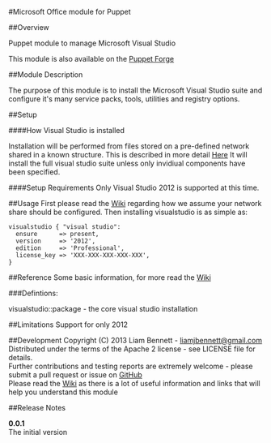 #Microsoft Office module for Puppet


##Overview

Puppet module to manage Microsoft Visual Studio

This module is also available on the [Puppet Forge](https://forge.puppetlabs.com/liamjbennett/visualstudio)


##Module Description

The purpose of this module is to install the Microsoft Visual Studio suite and configure it's many service packs, tools, utilities and registry options.

##Setup

####How Visual Studio is installed

Installation will be performed from files stored on a pre-defined network shared in a known structure. This is described in more detail [Here]()
It will install the full visual studio suite unless only invidiual components have been specified.

####Setup Requirements
Only Visual Studio 2012 is supported at this time.

##Usage
First please read the [Wiki](https://github.com/liamjbennett/puppet-visualstudio/wiki) regarding how we assume your network
share should be configured. Then installing visualstudio is as simple as:

    visualstudio { "visual studio":
      ensure      => present,
      version     => '2012',
      edition     => 'Professional',
      license_key => 'XXX-XXX-XXX-XXX-XXX',
    }


##Reference
Some basic information, for more read the [Wiki](https://github.com/liamjbennett/puppet-visualstudio/wiki)

###Defintions:

visualstudio::package     - the core visual studio installation <br/>


##Limitations
Support for only 2012 <br/>


##Development
Copyright (C) 2013 Liam Bennett - <liamjbennett@gmail.com> <br/>
Distributed under the terms of the Apache 2 license - see LICENSE file for details. <br/>
Further contributions and testing reports are extremely welcome - please submit a pull request or issue on [GitHub](https://github.com/liamjbennett/puppet-visualstudio) <br/>
Please read the [Wiki](https://github.com/liamjbennett/puppet-visualstudio/wiki) as there is a lot of useful information and links that will help you understand this module <br/>


##Release Notes

__0.0.1__ <br/>
The initial version
